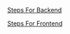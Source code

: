 [Steps For Backend](https://quickest-juniper-f9c.notion.site/Week-8-2-7f1fc172b2bb448b831c82c6a2c61a8b)

[Steps For Frontend](https://quickest-juniper-f9c.notion.site/Week-8-4-97f69f3bf50041eca62353a20a90060f)
